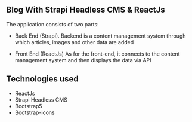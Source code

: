 ## Blog With Strapi Headless CMS & ReactJs
The application consists of two parts:
* Back End (Strapi).
  Backend is a content management system through which articles, images and other data are added

* Front End (ReactJs)
As for the front-end, it connects to the content management system and then displays the data via API


## Technologies used
* ReactJs
* Strapi Headless CMS
* Bootstrap5
* Bootstrap-icons